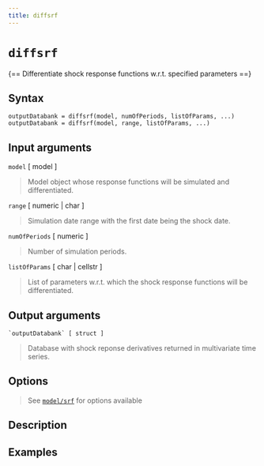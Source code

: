 ```yaml
---
title: diffsrf
---
```


# `diffsrf`

{== Differentiate shock response functions w.r.t. specified parameters ==}


## Syntax 

    outputDatabank = diffsrf(model, numOfPeriods, listOfParams, ...)
    outputDatabank = diffsrf(model, range, listOfParams, ...)

## Input arguments 

 `model` [ model ]
>
> Model object whose response functions will be
> simulated and differentiated.
>

 `range` [ numeric | char ] 
>
> Simulation date range with the first date
> being the shock date.
>

 `numOfPeriods` [ numeric ] 
> 
> Number of simulation periods.
> 

 `listOfParams` [ char | cellstr ] 
>
> List of parameters w.r.t. which the
> shock response functions will be differentiated.
>

## Output arguments 


    `outputDatabank` [ struct ]
> 
> Database with shock reponse derivatives 
> returned in multivariate time series.
>


## Options 

>
> See [`model/srf`](model/srf) for options available
>
## Description 



## Examples


